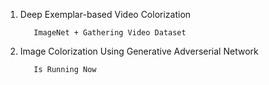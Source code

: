 1. Deep Exemplar-based Video Colorization 

          ImageNet + Gathering Video Dataset

2. Image Colorization Using Generative Adverserial Network

          Is Running Now
